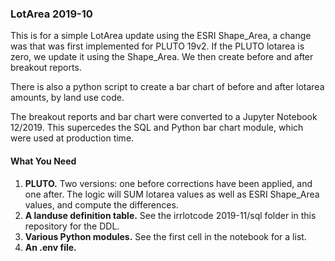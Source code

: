<h3>LotArea 2019-10</h3>

<p>This is for a simple LotArea update using the ESRI Shape_Area, a
change was that was first implemented for PLUTO 19v2.
If the PLUTO lotarea is zero, we update it using the Shape_Area.
We then create before and after breakout reports.</p>

<p>There is also a python script to create a bar chart of before
and after lotarea amounts, by land use code.</p>

<p>The breakout reports and bar chart were converted to a Jupyter Notebook
12/2019. This supercedes the SQL and Python bar chart module, which were used
at production time.</p>

<h4>What You Need</h4>

<ol>
<li><strong>PLUTO.</strong> Two versions: one before corrections have been applied,
and one after. The logic will SUM lotarea values as well as ESRI Shape_Area values, and compute the differences.</li>
<li><strong>A landuse definition table.</strong> See the irrlotcode 2019-11/sql folder in this repository for the DDL.</li>
<li><strong>Various Python modules.</strong> See the first cell in the notebook for  
a list.</li>
<li><strong>An .env file.</strong></li>
</ol>
